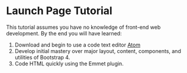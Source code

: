 # Launch Page Tutorial

This tutorial assumes you have no knowledge of front-end web development. By the end you will have learned:

1. Download and begin to use a code text editor [Atom](https://atom.io/)
1. Develop initial mastery over major layout, content, components, and utilities of Bootstrap 4.
1. Code HTML quickly using the Emmet plugin.
